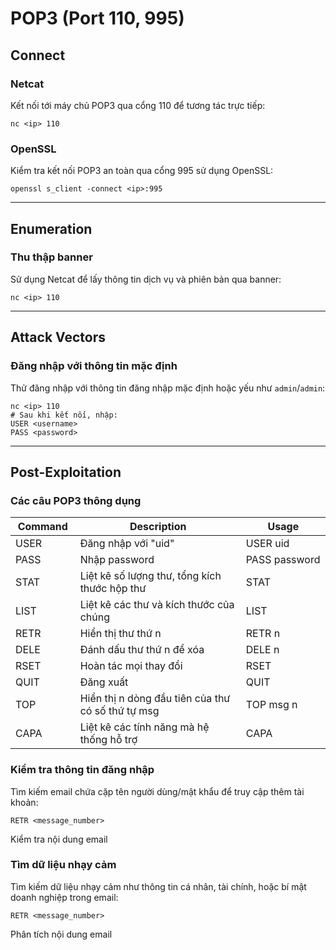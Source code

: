# POP3 (Port 110, 995)

## Connect

### Netcat

Kết nối tới máy chủ POP3 qua cổng 110 để tương tác trực tiếp:

```
nc <ip> 110
```

### OpenSSL

Kiểm tra kết nối POP3 an toàn qua cổng 995 sử dụng OpenSSL:

```
openssl s_client -connect <ip>:995
```

***

## Enumeration

### Thu thập banner

Sử dụng Netcat để lấy thông tin dịch vụ và phiên bản qua banner:

```
nc <ip> 110
```

***

## Attack Vectors

### Đăng nhập với thông tin mặc định

Thử đăng nhập với thông tin đăng nhập mặc định hoặc yếu như `admin`/`admin`:

```
nc <ip> 110
# Sau khi kết nối, nhập:
USER <username>
PASS <password>
```

***

## Post-Exploitation

### Các câu POP3 thông dụng

<table><thead><tr><th width="94">Command</th><th width="385">Description</th><th width="158">Usage</th></tr></thead><tbody><tr><td>USER</td><td>Đăng nhập với "uid"</td><td>USER uid</td></tr><tr><td>PASS</td><td>Nhập password</td><td>PASS password</td></tr><tr><td>STAT</td><td>Liệt kê số lượng thư, tổng kích thước hộp thư</td><td>STAT</td></tr><tr><td>LIST</td><td>Liệt kê các thư và kích thước của chúng</td><td>LIST</td></tr><tr><td>RETR</td><td>Hiển thị thư thứ n</td><td>RETR n</td></tr><tr><td>DELE</td><td>Đánh dấu thư thứ n để xóa</td><td>DELE n</td></tr><tr><td>RSET</td><td>Hoàn tác mọi thay đổi</td><td>RSET</td></tr><tr><td>QUIT</td><td>Đăng xuất</td><td>QUIT</td></tr><tr><td>TOP</td><td>Hiển thị n dòng đầu tiên của thư có số thứ tự msg</td><td>TOP msg n</td></tr><tr><td>CAPA</td><td>Liệt kê các tính năng mà hệ thống hỗ trợ</td><td>CAPA</td></tr></tbody></table>

### Kiểm tra thông tin đăng nhập

Tìm kiếm email chứa cặp tên người dùng/mật khẩu để truy cập thêm tài khoản:

```
RETR <message_number>
```

Kiểm tra nội dung email

### Tìm dữ liệu nhạy cảm

Tìm kiếm dữ liệu nhạy cảm như thông tin cá nhân, tài chính, hoặc bí mật doanh nghiệp trong email:

```
RETR <message_number>
```

Phân tích nội dung email
